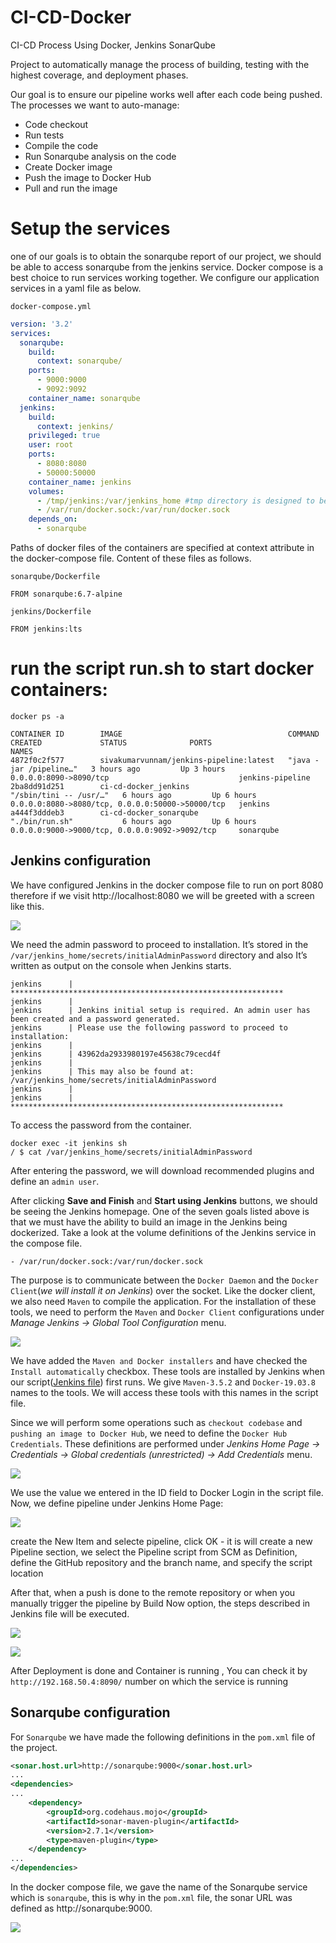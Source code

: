 # CI-CD-Docker
CI-CD Process Using Docker, Jenkins SonarQube

Project to automatically manage the process of building, testing with the highest coverage, and deployment phases.

Our goal is to ensure our pipeline works well after each code being pushed. The processes we want to auto-manage:
* Code checkout
* Run tests
* Compile the code
* Run Sonarqube analysis on the code
* Create Docker image
* Push the image to Docker Hub
* Pull and run the image

# Setup the services
one of our goals is to obtain the sonarqube report of our project, we should be able to access sonarqube from the jenkins service. Docker compose is a best choice to run services working together. We configure our application services in a yaml file as below.

``docker-compose.yml``
```yml
version: '3.2'
services:
  sonarqube:
    build:
      context: sonarqube/
    ports:
      - 9000:9000
      - 9092:9092
    container_name: sonarqube
  jenkins:
    build:
      context: jenkins/
    privileged: true
    user: root
    ports:
      - 8080:8080
      - 50000:50000
    container_name: jenkins
    volumes:
      - /tmp/jenkins:/var/jenkins_home #tmp directory is designed to be wiped on system reboot.
      - /var/run/docker.sock:/var/run/docker.sock
    depends_on:
      - sonarqube
```

Paths of docker files of the containers are specified at context attribute in the docker-compose file. Content of these files as follows.

``sonarqube/Dockerfile``
```
FROM sonarqube:6.7-alpine
```

``jenkins/Dockerfile``
```
FROM jenkins:lts
```

# run the script run.sh to start docker containers:
```
docker ps -a

CONTAINER ID        IMAGE                                     COMMAND                  CREATED             STATUS              PORTS                                              NAMES
4872f0c2f577        sivakumarvunnam/jenkins-pipeline:latest   "java -jar /pipeline…"   3 hours ago         Up 3 hours          0.0.0.0:8090->8090/tcp                             jenkins-pipeline
2ba8dd91d251        ci-cd-docker_jenkins                      "/sbin/tini -- /usr/…"   6 hours ago         Up 6 hours          0.0.0.0:8080->8080/tcp, 0.0.0.0:50000->50000/tcp   jenkins
a444f3dddeb3        ci-cd-docker_sonarqube                    "./bin/run.sh"           6 hours ago         Up 6 hours          0.0.0.0:9000->9000/tcp, 0.0.0.0:9092->9092/tcp     sonarqube
```

## Jenkins configuration

We have configured Jenkins in the docker compose file to run on port 8080 therefore if we visit http://localhost:8080 we will be greeted with a screen like this.

![](images/001.png)

We need the admin password to proceed to installation. It’s stored in the ``/var/jenkins_home/secrets/initialAdminPassword`` directory and also It’s written as output on the console when Jenkins starts.

```
jenkins      | *************************************************************
jenkins      |
jenkins      | Jenkins initial setup is required. An admin user has been created and a password generated.
jenkins      | Please use the following password to proceed to installation:
jenkins      |
jenkins      | 43962da2933980197e45638c79cecd4f
jenkins      |
jenkins      | This may also be found at: /var/jenkins_home/secrets/initialAdminPassword
jenkins      |
jenkins      | *************************************************************
```

To access the password from the container.

```
docker exec -it jenkins sh
/ $ cat /var/jenkins_home/secrets/initialAdminPassword
```

After entering the password, we will download recommended plugins and define an ``admin user``.

After clicking **Save and Finish** and **Start using Jenkins** buttons, we should be seeing the Jenkins homepage. One of the seven goals listed above is that we must have the ability to build an image in the Jenkins being dockerized. Take a look at the volume definitions of the Jenkins service in the compose file.
```
- /var/run/docker.sock:/var/run/docker.sock
```

The purpose is to communicate between the ``Docker Daemon`` and the ``Docker Client``(_we will install it on Jenkins_) over the socket. Like the docker client, we also need ``Maven`` to compile the application. For the installation of these tools, we need to perform the ``Maven`` and ``Docker Client`` configurations under _Manage Jenkins -> Global Tool Configuration_ menu.

![](images/002.png)

We have added the ``Maven and Docker installers`` and have checked the ``Install automatically`` checkbox. These tools are installed by Jenkins when our script([Jenkins file](https://github.com/sivakumarvunnam/CI-CD-Docker/blob/master/Jenkinsfile)) first runs. We give ``Maven-3.5.2`` and ``Docker-19.03.8`` names to the tools. We will access these tools with this names in the script file.

Since we will perform some operations such as ``checkout codebase`` and ``pushing an image to Docker Hub``, we need to define the ``Docker Hub Credentials``. These definitions are performed under _Jenkins Home Page -> Credentials -> Global credentials (unrestricted) -> Add Credentials_ menu.

![](images/003.png)

We use the value we entered in the ID field to Docker Login in the script file. Now, we define pipeline under Jenkins Home Page:

![](images/004.png)

create the New Item and selecte pipeline, click OK - it is will create a new Pipeline section, we select the Pipeline script from SCM as Definition, define the GitHub repository and the branch name, and specify the script location

After that, when a push is done to the remote repository or when you manually trigger the pipeline by Build Now option, the steps described in Jenkins file will be executed.

![](images/005.png)

![](images/006.png)

After Deployment is done and Container is running , You can check it by ``http://192.168.50.4:8090/`` number on which the service is running

## Sonarqube configuration

For ``Sonarqube`` we have made the following definitions in the ``pom.xml`` file of the project.

```xml
<sonar.host.url>http://sonarqube:9000</sonar.host.url>
...
<dependencies>
...
    <dependency>
        <groupId>org.codehaus.mojo</groupId>
        <artifactId>sonar-maven-plugin</artifactId>
        <version>2.7.1</version>
        <type>maven-plugin</type>
    </dependency>
...
</dependencies>
```

In the docker compose file, we gave the name of the Sonarqube service which is ``sonarqube``, this is why in the ``pom.xml`` file, the sonar URL was defined as http://sonarqube:9000.

![](images/007.png)
